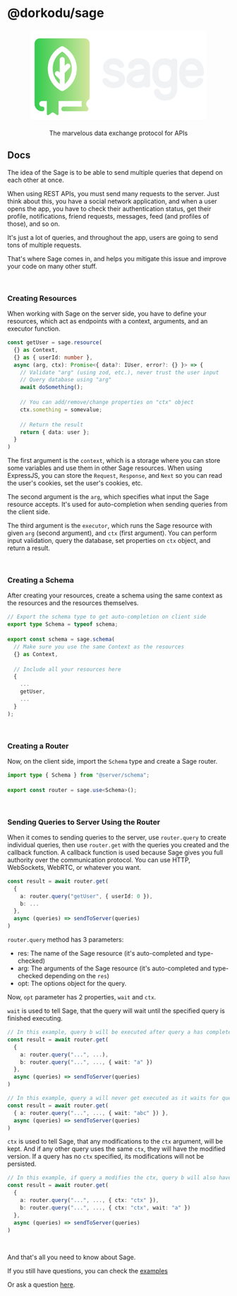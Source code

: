 # @dorkodu/sage

<p align="center">
  <a href="https://dorkodu.com/sage">
    <img alt="Sage" src="resources/sage-M-light.png" style="height: 200px !important; margin: 5px auto !important;" />
  </a>
</p>

<p align="center">
  The marvelous data exchange protocol for APIs
</p>

## Docs

The idea of the Sage is to be able to send multiple queries that depend on each other at once.

When using REST APIs, you must send many requests to the server.
Just think about this, you have a social network application,
and when a user opens the app, you have to check their authentication status,
get their profile, notifications, friend requests, messages, feed (and profiles of those), and so on.

It's just a lot of queries, and throughout the app, users are going to send tons of multiple requests.

That's where Sage comes in, and helps you mitigate this issue and improve your code on many other stuff.

<br>

### Creating Resources

When working with Sage on the server side, you have to define your resources,
which act as endpoints with a context, arguments, and an executor function.

```ts
const getUser = sage.resource(
  {} as Context,
  {} as { userId: number },
  async (arg, ctx): Promise<{ data?: IUser, error?: {} }> => {
    // Validate "arg" (using zod, etc.), never trust the user input
    // Query database using "arg"
    await doSomething();

    // You can add/remove/change properties on "ctx" object
    ctx.something = somevalue;

    // Return the result
    return { data: user };
  }
)
```

The first argument is the `context`, which is a storage where you can
store some variables and use them in other Sage resources. 
When using ExpressJS, you can store the `Request`, `Response`, 
and `Next` so you can read the user's cookies, set the user's cookies, etc.

The second argument is the `arg`, which specifies what input the Sage resource accepts.
It's used for auto-completion when sending queries from the client side.

The third argument is the `executor`, which runs the Sage resource with given `arg` (second argument), and `ctx` (first argument).
You can perform input validation, query the database, set properties on `ctx` object, and return a result.

<br>

### Creating a Schema

After creating your resources, create a schema using the same context as the resources and the resources themselves.

```ts
// Export the schema type to get auto-completion on client side
export type Schema = typeof schema;

export const schema = sage.schema(
  // Make sure you use the same Context as the resources
  {} as Context,

  // Include all your resources here
  {
    ...
    getUser,
    ...
  }
);
```

<br>

### Creating a Router

Now, on the client side, import the `Schema` type and create a Sage router.
```ts
import type { Schema } from "@server/schema";

export const router = sage.use<Schema>();
```

<br>

### Sending Queries to Server Using the Router

When it comes to sending queries to the server, 
use `router.query` to create individual queries,
then use `router.get` with the queries you created and the callback function.
A callback function is used because Sage gives you full authority over the communication protocol.
You can use HTTP, WebSockets, WebRTC, or whatever you want.

```ts
const result = await router.get(
  {
    a: router.query("getUser", { userId: 0 }),
    b: ...
  },
  async (queries) => sendToServer(queries)
)
```

`router.query` method has 3 parameters:
- res: The name of the Sage resource (it's auto-completed and type-checked)
- arg: The arguments of the Sage resource (it's auto-completed and type-checked depending on the `res`)
- opt: The options object for the query.

Now, `opt` parameter has 2 properties, `wait` and `ctx`.

`wait` is used to tell Sage, that the query will wait until the specified query is finished executing.

```ts
// In this example, query b will be executed after query a has completed executing on the server.
const result = await router.get(
  {
    a: router.query("...", ...),
    b: router.query("...", ..., { wait: "a" })
  },
  async (queries) => sendToServer(queries)
)
```

```ts
// In this example, query a will never get executed as it waits for query "abc" which doesn't exist.
const result = await router.get(
  { a: router.query("...", ..., { wait: "abc" }) },
  async (queries) => sendToServer(queries)
)
```

`ctx` is used to tell Sage, that any modifications to the `ctx` argument, will be kept.
And if any other query uses the same `ctx`, they will have the modified version.
If a query has no `ctx` specified, its modifications will not be persisted.

```ts
// In this example, if query a modifies the ctx, query b will also have the modified version
const result = await router.get(
  {
    a: router.query("...", ..., { ctx: "ctx" }),
    b: router.query("...", ..., { ctx: "ctx", wait: "a" })
  },
  async (queries) => sendToServer(queries)
)
```

<br>

And that's all you need to know about Sage.

If you still have questions, you can check the [examples](README.md#examples)

Or ask a question [here](https://github.com/dorkodu/sage/issues).
